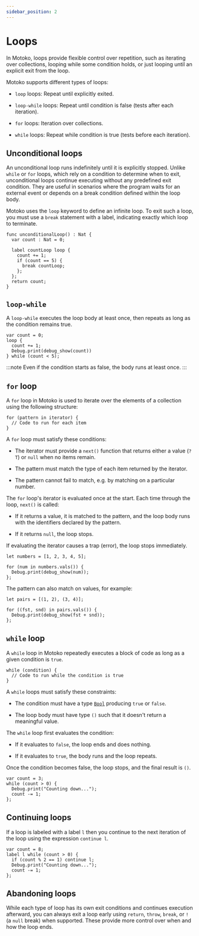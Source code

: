 ```yaml
---
sidebar_position: 2
---
```


# Loops

In Motoko, loops provide flexible control over repetition, such as iterating over collections, looping while some condition holds, or just looping until an explicit exit from the loop.

Motoko supports different types of loops:

- `loop` loops: Repeat until explicitly exited.

- `loop-while` loops: Repeat until condition is false (tests after each iteration).

- `for` loops: Iteration over collections.

- `while` loops: Repeat while condition is true (tests before each iteration).

## Unconditional loops

An unconditional loop runs indefinitely until it is explicitly stopped. Unlike `while` or `for` loops, which rely on a condition to determine when to exit, unconditional loops continue executing without any predefined exit condition. They are useful in scenarios where the program waits for an external event or depends on a break condition defined within the loop body.

Motoko uses the `loop` keyword to define an infinite loop. To exit such a loop, you must use a `break` statement with a label, indicating exactly which loop to terminate.

```motoko no-repl
func unconditionalLoop() : Nat {
  var count : Nat = 0;

  label countLoop loop {
    count += 1;
    if (count == 5) {
      break countLoop;
    };
  };
  return count;
}
```
<!---Will need to import debug for this and other examples--->
## `loop-while`

A `loop-while` executes the loop body at least once, then repeats as long as the condition remains true.

``` motoko no-repl
var count = 0;
loop {
  count += 1;
  Debug.print(debug_show(count))
} while (count < 5);
```

:::note
Even if the condition starts as false, the body runs at least once.
:::

## `for` loop

A `for` loop in Motoko is used to iterate over the elements of a collection using the following structure:

```motoko no-repl
for (pattern in iterator) {
  // Code to run for each item
}
```

A `for` loop must satisfy these conditions:

- The iterator must provide a `next()` function that returns either a value (`?T`) or `null` when no items remain.

- The pattern must match the type of each item returned by the iterator.

- The pattern cannot fail to match, e.g. by  matching on a particular number.

The `for` loop's iterator is evaluated once at the start. Each time through the loop, `next()` is called:

- If it returns a value, it is matched to the pattern, and the loop body runs with the identifiers declared by the pattern.

- If it returns `null`, the loop stops.

If evaluating the iterator causes a trap (error), the loop stops immediately.

```motoko no-repl
let numbers = [1, 2, 3, 4, 5];

for (num in numbers.vals()) {
  Debug.print(debug_show(num));
};
```

The pattern can also match on values, for example:

```motoko no-repl
let pairs = [(1, 2), (3, 4)];

for ((fst, snd) in pairs.vals()) {
  Debug.print(debug_show(fst + snd));
};
```

## `while` loop

A `while` loop in Motoko repeatedly executes a block of code as long as a given condition is `true`.

```motoko no-repl
while (condition) {
  // Code to run while the condition is true
}
```

A `while` loops must satisfy these constraints:

- The condition must have a type  [`Bool`](https://internetcomputer.org/docs/motoko/base/Bool) producing `true` or `false`.

- The loop body must have type `()` such that it doesn't return a meaningful value.

The `while` loop first evaluates the condition:

- If it evaluates to `false`, the loop ends and does nothing.

- If it evaluates to `true`, the body runs and the loop repeats.

Once the condition becomes false, the loop stops, and the final result is `()`.

```motoko no-repl
var count = 3;
while (count > 0) {
  Debug.print("Counting down...");
  count -= 1;
};
```

## Continuing loops

If a loop is labeled with a label `l` then you continue to the next iteration of the loop using the expression `continue l`.

```motoko no-repl
var count = 8;
label l while (count > 0) {
  if (count % 2 == 1) continue l;
  Debug.print("Counting down...");
  count -= 1;
};
```

## Abandoning loops

While each type of loop has its own exit conditions and continues execution afterward, you can always exit a loop early using `return`, `throw`, `break`, or `!` (a `null` break) when supported. These provide more control over when and how the loop ends.

